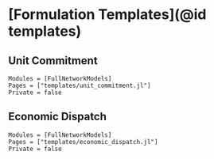 # [Formulation Templates](@id templates)

## Unit Commitment

```@autodocs
Modules = [FullNetworkModels]
Pages = ["templates/unit_commitment.jl"]
Private = false
```

## Economic Dispatch

```@autodocs
Modules = [FullNetworkModels]
Pages = ["templates/economic_dispatch.jl"]
Private = false
```